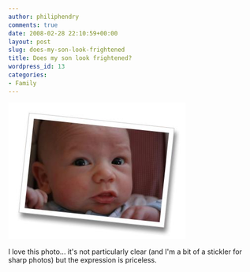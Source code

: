 ```yaml
---
author: philiphendry
comments: true
date: 2008-02-28 22:10:59+00:00
layout: post
slug: does-my-son-look-frightened
title: Does my son look frightened?
wordpress_id: 13
categories:
- Family
---
```


[![](/assets/2008/02/img-7446.jpg)](/assets/2008/02/img-7446-8x6.jpg)

I love this photo... it's not particularly clear (and I'm a bit of a stickler for sharp photos) but the expression is priceless.
